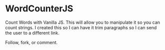 # WordCounterJS
Count Words with Vanilla JS.
This will allow you to manipulate it so you can count strings. I created this so I can have it trim paragraphs so I can send the user to a different link. 

Follow, fork, or comment. 
